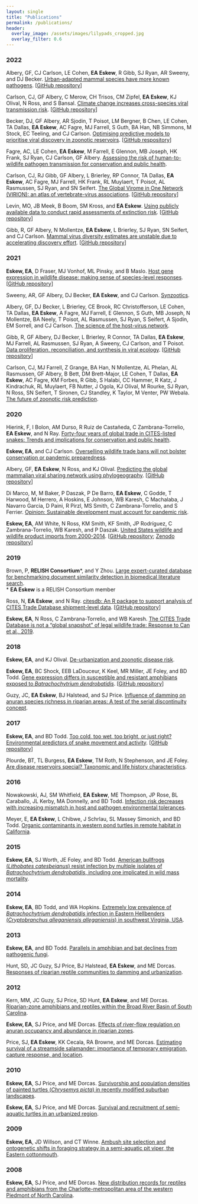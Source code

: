 ```yaml
---
layout: single
title: "Publications"
permalink: /publications/
header:
  overlay_image: /assets/images/lilypads_cropped.jpg
  overlay_filter: 0.6
---
```


### 2022

Albery, GF, CJ Carlson, LE Cohen, **EA Eskew**, R Gibb, SJ Ryan, AR Sweeny, and DJ Becker. [Urban-adapted mammal species have more known pathogens](https://doi.org/10.1038/s41559-022-01723-0). [[GitHub repository](https://github.com/viralemergence/UrbanOutputters)]

Carlson, CJ, GF Albery, C Merow, CH Trisos, CM Zipfel, **EA Eskew**, KJ Olival, N Ross, and S Bansal. [Climate change increases cross-species viral transmission risk](https://doi.org/10.1038/s41586-022-04788-w). [[GitHub repository](https://github.com/cjcarlson/iceberg)]

Becker, DJ, GF Albery, AR Sjodin, T Poisot, LM Bergner, B Chen, LE Cohen, TA Dallas, **EA Eskew**, AC Fagre, MJ Farrell, S Guth, BA Han, NB Simmons, M Stock, EC Teeling, and CJ Carlson. [Optimising predictive models to prioritise viral discovery in zoonotic reservoirs](https://doi.org/10.1016/S2666-5247(21)00245-7). [[GitHub respository](https://github.com/viralemergence/Fresnel)]

Fagre, AC, LE Cohen, **EA Eskew**, M Farrell, E Glennon, MB Joseph, HK Frank, SJ Ryan, CJ Carlson, GF Albery. [Assessing the risk of human-to-wildlife pathogen transmission for conservation and public health](/assets/docs/Fagre_etal_2022.pdf).

Carlson, CJ, RJ Gibb, GF Albery, L Brierley, RP Connor, TA Dallas, **EA Eskew**, AC Fagre, MJ Farrell, HK Frank, RL Muylaert, T Poisot, AL Rasmussen, SJ Ryan, and SN Seifert. [The Global Virome in One Network (VIRION): an atlas of vertebrate-virus associations](/assets/docs/Carlson_etal_2022_mBio.pdf). [[GitHub repository](https://github.com/viralemergence/virion)]

Levin, MO, JB Meek, B Boom, SM Kross, and **EA Eskew**. [Using publicly available data to conduct rapid assessments of extinction risk](/assets/docs/Levin_etal_2022.pdf). [[GitHub repository](https://github.com/eveskew/plant_rapid_assessment)]

Gibb, R, GF Albery, N Mollentze, **EA Eskew**, L Brierley, SJ Ryan, SN Seifert, and CJ Carlson. [Mammal virus diversity estimates are unstable due to accelerating discovery effort](/assets/docs/Gibb_etal_2022.pdf). [[GitHub repository](https://github.com/rorygibb/pathogen_discovery)]

### 2021

**Eskew, EA**, D Fraser, MJ Vonhof, ML Pinsky, and B Maslo. [Host gene expression in wildlife disease: making sense of species-level responses](/assets/docs/Eskew_etal_2021.pdf). [[GitHub repository](https://github.com/eveskew/wild_expression)]

Sweeny, AR, GF Albery, DJ Becker, **EA Eskew**, and CJ Carlson. [Synzootics](/assets/docs/Sweeny_etal_2021.pdf).

Albery, GF, DJ Becker, L Brierley, CE Brook, RC Christofferson, LE Cohen, TA Dallas, **EA Eskew**, A Fagre, MJ Farrell, E Glennon, S Guth, MB Joseph, N Mollentze, BA Neely, T Poisot, AL Rasmussen, SJ Ryan, S Seifert, A Sjodin, EM Sorrell, and CJ Carlson. [The science of the host-virus network](/assets/docs/Albery_etal_2021.pdf).

Gibb, R, GF Albery, DJ Becker, L Brierley, R Connor, TA Dallas, **EA Eskew**, MJ Farrell, AL Rasmussen, SJ Ryan, A Sweeny, CJ Carlson, and T Poisot. [Data proliferation, reconciliation, and synthesis in viral ecology](/assets/docs/Gibb_etal_2021.pdf). [[GitHub repository](https://github.com/viralemergence/reconciliation)]

Carlson, CJ, MJ Farrell, Z Grange, BA Han, N Mollentze, AL Phelan, AL Rasmussen, GF Albery, B Bett, DM Brett-Major, LE Cohen, T Dallas, **EA Eskew**, AC Fagre, KM Forbes, R Gibb, S Halabi, CC Hammer, R Katz, J Kindrachuk, RL Muylaert, FB Nutter, J Ogola, KJ Olival, M Rourke, SJ Ryan, N Ross, SN Seifert, T Sironen, CJ Standley, K Taylor, M Venter, PW Webala. [The future of zoonotic risk prediction](/assets/docs/Carlson_etal_2021.pdf).

### 2020

Hierink, F, I Bolon, AM Durso, R Ruiz de Castañeda, C Zambrana-Torrelio, **EA Eskew**, and N Ray. [Forty-four years of global trade in CITES-listed snakes: Trends and implications for conservation and public health](/assets/docs/Hierink_etal_2020.pdf).

**Eskew, EA**, and CJ Carlson. [Overselling wildlife trade bans will not bolster conservation or pandemic preparedness](/assets/docs/Eskew_and_Carlson_2020.pdf).

Albery, GF, **EA Eskew**, N Ross, and KJ Olival. [Predicting the global mammalian viral sharing network using phylogeography](/assets/docs/Albery_etal_2020.pdf). [[GitHub repository](https://github.com/gfalbery/ViralSharingPhylogeography)]

Di Marco, M, M Baker, P Daszak, P De Barro, **EA Eskew**, C Godde, T Harwood, M Herrero, A Hoskins, E Johnson, WB Karesh, C Machalaba, J Navarro Garcia, D Paini, R Pirzl, MS Smith, C Zambrana-Torrelio, and S Ferrier. [Opinion: Sustainable development must account for pandemic risk](/assets/docs/DiMarco_etal_2020.pdf).

**Eskew, EA**, AM White, N Ross, KM Smith, KF Smith, JP Rodríguez, C Zambrana-Torrelio, WB Karesh, and P Daszak. [United States wildlife and wildlife product imports from 2000-2014](/assets/docs/Eskew_etal_2020.pdf). [[GitHub repository](https://github.com/ecohealthalliance/lemis); [Zenodo repository](https://doi.org/10.5281/zenodo.3565869)]

### 2019

Brown, P, **RELISH Consortium**\*, and Y Zhou. [Large expert-curated database for benchmarking document similarity detection in biomedical literature search](/assets/docs/Brown_etal_2019.pdf).  
\* **EA Eskew** is a RELISH Consortium member

Ross, N, **EA Eskew**, and N Ray. [citesdb: An R package to support analysis of CITES Trade Database shipment-level data](/assets/docs/Ross_etal_2019.pdf). [[GitHub repository](https://github.com/ropensci/citesdb)]

**Eskew, EA**, N Ross, C Zambrana-Torrelio, and WB Karesh. [The CITES Trade Database is not a “global snapshot” of legal wildlife trade: Response to Can et al., 2019](/assets/docs/Eskew_etal_2019.pdf).

### 2018

**Eskew, EA**, and KJ Olival. [De-urbanization and zoonotic disease risk](/assets/docs/Eskew_and_Olival_2018.pdf).

**Eskew, EA**, BC Shock, EEB LaDouceur, K Keel, MR Miller, JE Foley, and BD Todd. [Gene expression differs in susceptible and resistant amphibians exposed to *Batrachochytrium dendrobatidis*](/assets/docs/Eskew_etal_2018.pdf). [[GitHub repository](https://github.com/eveskew/frog_chytrid_transcriptomics)]

Guzy, JC, **EA Eskew**, BJ Halstead, and SJ Price. [Influence of damming on anuran species richness in riparian areas: A test of the serial discontinuity concept](/assets/docs/Guzy_etal_2018.pdf).

### 2017

**Eskew, EA**, and BD Todd. [Too cold, too wet, too bright, or just right? Environmental predictors of snake movement and activity](/assets/docs/Eskew_and_Todd_2017.pdf). [[GitHub repository](https://github.com/eveskew/bayesian_snake_movement)]

Plourde, BT, TL Burgess, **EA Eskew**, TM Roth, N Stephenson, and JE Foley. [Are disease reservoirs special? Taxonomic and life history characteristics](/assets/docs/Plourde_etal_2017.pdf).

### 2016

Nowakowski, AJ, SM Whitfield, **EA Eskew**, ME Thompson, JP Rose, BL Caraballo, JL Kerby, MA Donnelly, and BD Todd. [Infection risk decreases with increasing mismatch in host and pathogen environmental tolerances](/assets/docs/Nowakowski_etal_2016.pdf).

Meyer, E, **EA Eskew**, L Chibwe, J Schrlau, SL Massey Simonich, and BD Todd. [Organic contaminants in western pond turtles in remote habitat in California](/assets/docs/Meyer_etal_2016.pdf).

### 2015

**Eskew, EA**, SJ Worth, JE Foley, and BD Todd. [American bullfrogs (*Lithobates catesbeianus*) resist infection by multiple isolates of *Batrachochytrium dendrobatidis*, including one implicated in wild mass mortality](/assets/docs/Eskew_etal_2015.pdf).

### 2014

**Eskew, EA**, BD Todd, and WA Hopkins. [Extremely low prevalence of *Batrachochytrium dendrobatidis* infection in Eastern Hellbenders (*Cryptobranchus alleganiensis alleganiensis*) in southwest Virginia, USA](/assets/docs/Eskew_etal_2014.pdf).

### 2013

**Eskew, EA**, and BD Todd. [Parallels in amphibian and bat declines from pathogenic fungi](/assets/docs/Eskew_and_Todd_2013.pdf).

Hunt, SD, JC Guzy, SJ Price, BJ Halstead, **EA Eskew**, and ME Dorcas. [Responses of riparian reptile communities to damming and urbanization](/assets/docs/Hunt_etal_2013.pdf).

### 2012

Kern, MM, JC Guzy, SJ Price, SD Hunt, **EA Eskew**, and ME Dorcas. [Riparian-zone amphibians and reptiles within the Broad River Basin of South Carolina](/assets/docs/Kern_etal_2012.pdf).

**Eskew, EA**, SJ Price, and ME Dorcas. [Effects of river-flow regulation on anuran occupancy and abundance in riparian zones](/assets/docs/Eskew_etal_2012.pdf).

Price, SJ, **EA Eskew**, KK Cecala, RA Browne, and ME Dorcas. [Estimating survival of a streamside salamander: importance of temporary emigration, capture response, and location](/assets/docs/Price_etal_2012.pdf).

### 2010

**Eskew, EA**, SJ Price, and ME Dorcas. [Survivorship and population densities of painted turtles (*Chrysemys picta*) in recently modified suburban landscapes](/assets/docs/Eskew_etal_2010b.pdf).

**Eskew, EA**, SJ Price, and ME Dorcas. [Survival and recruitment of semi-aquatic turtles in an urbanized region](/assets/docs/Eskew_etal_2010a.pdf).

### 2009

**Eskew, EA**, JD Willson, and CT Winne. [Ambush site selection and ontogenetic shifts in foraging strategy in a semi-aquatic pit viper, the Eastern cottonmouth](/assets/docs/Eskew_etal_2009.pdf). 

### 2008

**Eskew, EA**, SJ Price, and ME Dorcas. [New distribution records for reptiles and amphibians from the Charlotte-metropolitan area of the western Piedmont of North Carolina](/assets/docs/Eskew_etal_2008.pdf).
